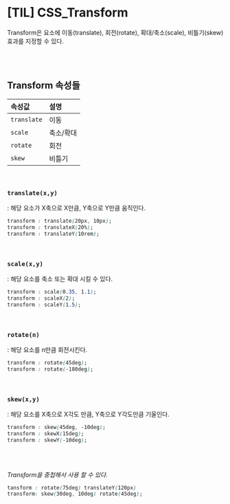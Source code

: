 # [TIL] CSS_Transform
Transform은 요소에 이동(translate), 회전(rotate), 확대/축소(scale), 비틀기(skew) 효과를 지정할 수 있다.

<br>
<br>

## Transform  속성들

| 속성값 | 설명 |
| :-- | :-- |
`translate` | 이동
`scale` | 축소/확대
`rotate` | 회전
`skew` | 비틀기

<br>

### `translate(x,y)`
: 해당 요소가 X축으로 X만큼, Y축으로 Y만큼 움직인다.

```css
transform : translate(20px, 10px);
transform : translateX(20%);
transform : translateY(10rem);
```

<br>

### `scale(x,y)`
: 해당 요소를 축소 또는 확대 시킬 수 있다.

```css
transform : scale(0.35, 1.1);
transform : scaleX(2);
transform : scaleY(1.5);
```

<br>

### `rotate(n)`
: 해당 요소를 n만큼 회전시킨다.

```css
transform : rotate(45deg);
transform : rotate(-180deg);
```

<br>

### `skew(x,y)`
: 해당 요소를 X축으로 X각도 만큼, Y축으로 Y각도만큼 기울인다.

```css
transform : skew(45deg, -10deg);
transform : skewX(15deg);
transform : skewY(-10deg);
```

<br>
<br>

*Transform을 중첩해서 사용 할 수 있다.*

```css
tansform : rotate(75deg) translateY(120px)
transform: skew(30deg, 10deg) rotate(45deg);
```